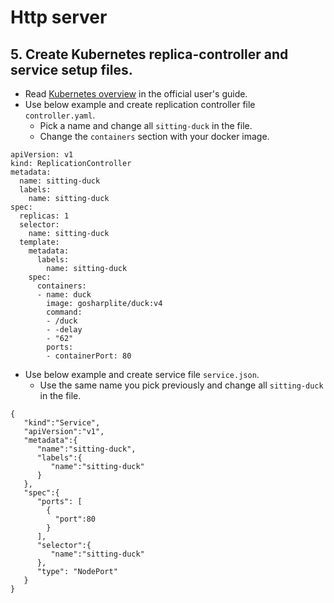 # Http server
## 5. Create Kubernetes replica-controller and service setup files.
- Read [Kubernetes overview](http://kubernetes.io/v1.0/docs/user-guide/overview.html) in the official user's guide.
- Use below example and create replication controller file `controller.yaml`.
  - Pick a name and change all `sitting-duck` in the file.
  - Change the `containers` section with your docker image.
```
apiVersion: v1
kind: ReplicationController
metadata:
  name: sitting-duck
  labels:
    name: sitting-duck
spec:
  replicas: 1
  selector:
    name: sitting-duck
  template:
    metadata:
      labels:
        name: sitting-duck
    spec:
      containers:
      - name: duck
        image: gosharplite/duck:v4
        command:
        - /duck
        - -delay
        - "62"
        ports:
        - containerPort: 80
```
- Use below example and create service file `service.json`.
  - Use the same name you pick previously and change all `sitting-duck` in the file.
```
{
   "kind":"Service",
   "apiVersion":"v1",
   "metadata":{
      "name":"sitting-duck",
      "labels":{
         "name":"sitting-duck"
      }
   },
   "spec":{
      "ports": [
        {
          "port":80
        }
      ],
      "selector":{
         "name":"sitting-duck"
      },
      "type": "NodePort"
   }
}
```
